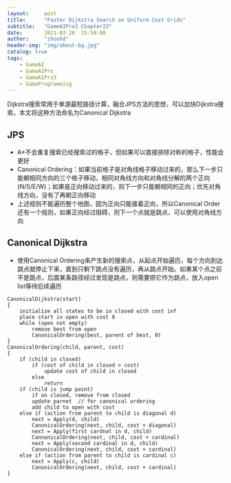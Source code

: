 ```yaml
---
layout:     post
title:      "Faster Dijkstra Search on Uniform Cost Grids"
subtitle:   "GameAIPro3 Chapter23"
date:       2021-03-28  15:50:00
author:     "zhouhd"
header-img: "img/about-bg.jpg"
catalog: true
tags:
    - GameAI
    - GameAIPro
    - GameAIPro3
    - GameProgramming
---
```


Dijkstra搜索常用于单源最短路径计算，融合JPS方法的思想，可以加快Dijkstra搜索，本文将这种方法命名为Canonical Dijkstra

## JPS
- A*不会重复搜索已经搜索过的格子，但如果可以直接排除对称的格子，性能会更好
- Canonical Ordering：如果当前格子是对角线格子移动过来的，那么下一步只能朝相同方向的三个格子移动，相同对角线方向和对角线分解的两个正向(N/S/E/W)；如果是正向移动过来的，则下一步只能朝相同的正向；优先对角线方向，没有了再朝正向移动
- 上述规则不能遍历整个地图，因为正向只能接着正向，所以Canonical Order还有一个规则，如果正向经过阻碍，则下一个点就是跳点，可以使用对角线方向

## Canonical Dijkstra
- 使用Canonical Ordering来产生新的搜索点，从起点开始遍历，每个方向到达跳点就停止下来，直到只剩下跳点没有遍历，再从跳点开始。如果某个点之前不是跳点，后面某条路径经过发现是跳点，则需要把它作为跳点，放入open list等待后续遍历
```
CanonicalDijkstra(start)
{
    initialize all states to be in closed with cost inf
    place start in open with cost 0
    while (open not empty)
        remove best from open
        CanonicalOrdering(best, parent of best, 0)
}
CanonicalOrdering(child, parent, cost)
{
    if (child in closed)
        if (cost of child in closed > cost)
            update cost of child in closed
        else
            return
    if (child is jump point)
        if on closed, remove from closed
        update parnet  // for canonical ordering
        add child to open with cost
    else if (action from parent to child is diagonal d)
        next = Apply(d, child)
        CanonicalOrdering(next, child, cost + diagonal)
        next = Apply(first cardnal in d, child)
        CannonicalOrdering(next, child, cost + cardinal)
        next = Apply(second cardinal in d, child)
        CanonicalOrdering(next, child, cost + cardinal)
    else if (action from parent to child is cardinal c)
        next = Apply(c, child)
        CanonicalOrdering(next, child, cost + cardinal)
}
```
